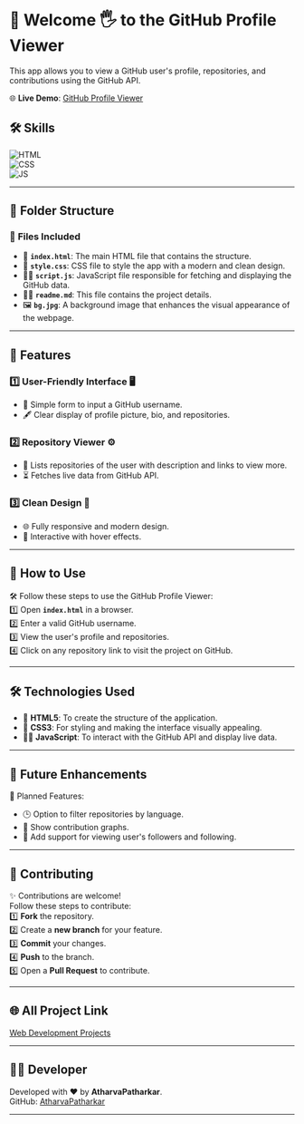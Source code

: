 # 🧮 Welcome 🖐 to the GitHub Profile Viewer

This app allows you to view a GitHub user's profile, repositories, and contributions using the GitHub API.

🌐 **Live Demo**: [GitHub Profile Viewer](https://atharvapatharkar.github.io/web-development-projects/GitHub%20Profile%20Viewer/index.html)

## 🛠️ Skills
![HTML](https://img.shields.io/badge/html5%20-%23E34F26.svg?&style=for-the-badge&logo=html5&logoColor=white)  
![CSS](https://img.shields.io/badge/css3%20-%231572B6.svg?&style=for-the-badge&logo=css3&logoColor=white)  
![JS](https://img.shields.io/badge/javascript%20-%23323330.svg?&style=for-the-badge&logo=javascript&logoColor=%23F7DF1E)

---

## 📂 Folder Structure

### 🔸 **Files Included**
- 📄 **`index.html`**: The main HTML file that contains the structure.
- 🎨 **`style.css`**: CSS file to style the app with a modern and clean design.
- 🧑‍💻 **`script.js`**: JavaScript file responsible for fetching and displaying the GitHub data.
- 🧑‍💻 **`readme.md`**: This file contains the project details.
- 🖼️ **`bg.jpg`**: A background image that enhances the visual appearance of the webpage.

---

## 🌟 Features

### 1️⃣ **User-Friendly Interface** 🖥️  
   - 📝 Simple form to input a GitHub username.
   - 🖋️ Clear display of profile picture, bio, and repositories.

### 2️⃣ **Repository Viewer** ⚙️  
   - 🔄 Lists repositories of the user with description and links to view more.
   - ⏳ Fetches live data from GitHub API.

### 3️⃣ **Clean Design** 📱  
   - 🌐 Fully responsive and modern design.
   - 📐 Interactive with hover effects.

---

## 🚀 How to Use

🛠️ Follow these steps to use the GitHub Profile Viewer:  
1️⃣ Open **`index.html`** in a browser.  
2️⃣ Enter a valid GitHub username.  
3️⃣ View the user's profile and repositories.  
4️⃣ Click on any repository link to visit the project on GitHub.

---

## 🛠️ Technologies Used

- 📄 **HTML5**: To create the structure of the application.  
- 🎨 **CSS3**: For styling and making the interface visually appealing.  
- 🧑‍💻 **JavaScript**: To interact with the GitHub API and display live data.

---

## 🔮 Future Enhancements

📌 Planned Features:  
- 🕒 Option to filter repositories by language.  
- 📅 Show contribution graphs.  
- 🌙 Add support for viewing user's followers and following.

---

## 🤝 Contributing

✨ Contributions are welcome!  
Follow these steps to contribute:  
1️⃣ **Fork** the repository.  
2️⃣ Create a **new branch** for your feature.  
3️⃣ **Commit** your changes.  
4️⃣ **Push** to the branch.  
5️⃣ Open a **Pull Request** to contribute.

---

## 🌐 All Project Link

[Web Development Projects](https://atharvapatharkar.github.io/web-development-projects/)

---

## 🧑‍💻 Developer

Developed with ❤️ by **AtharvaPatharkar**.  
GitHub: [AtharvaPatharkar](https://github.com/AtharvaPatharkar)

---